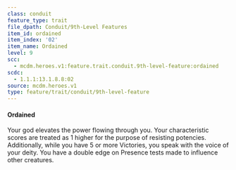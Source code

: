 ```yaml
---
class: conduit
feature_type: trait
file_dpath: Conduit/9th-Level Features
item_id: ordained
item_index: '02'
item_name: Ordained
level: 9
scc:
  - mcdm.heroes.v1:feature.trait.conduit.9th-level-feature:ordained
scdc:
  - 1.1.1:13.1.8.8:02
source: mcdm.heroes.v1
type: feature/trait/conduit/9th-level-feature
---
```


#### Ordained

Your god elevates the power flowing through you. Your characteristic scores are treated as 1 higher for the purpose of resisting potencies. Additionally, while you have 5 or more Victories, you speak with the voice of your deity. You have a double edge on Presence tests made to influence other creatures.
